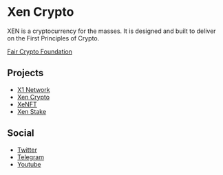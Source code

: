 # Xen Crypto

XEN is a cryptocurrency for the masses.
It is designed and built to deliver on the First Principles of Crypto.

[Fair Crypto Foundation](https://faircrypto.org/)

## Projects

- [X1 Network](https://docs.xen.network/x1)
- [Xen Crypto](https://docs.xen.network/XEN-crypto)
- [XeNFT](https://docs.xen.network/XENFT)
- [Xen Stake](https://docs.xen.network/XEN-stake)

## Social
- [Twitter](https://twitter.com/XEN_Crypto)
- [Telegram](https://t.me/XENCryptoTalk)
- [Youtube](https://m.youtube.com/channel/UCiw5nyHHt9BPHvoRbcGNehA/playlists)
